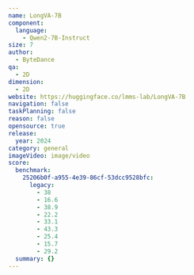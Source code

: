 ```yaml
---
name: LongVA-7B
component:
  language:
    - Qwen2-7B-Instruct
size: 7
author:
  - ByteDance
qa:
  - 2D
dimension:
  - 2D
website: https://huggingface.co/lmms-lab/LongVA-7B
navigation: false
taskPlanning: false
reason: false
opensource: true
release:
  year: 2024
category: general
imageVideo: image/video
score:
  benchmark:
    25206b0f-a955-4e39-86cf-53dcc9528bfc:
      legacy:
        - 38
        - 16.6
        - 38.9
        - 22.2
        - 33.1
        - 43.3
        - 25.4
        - 15.7
        - 29.2
  summary: {}
---
```

